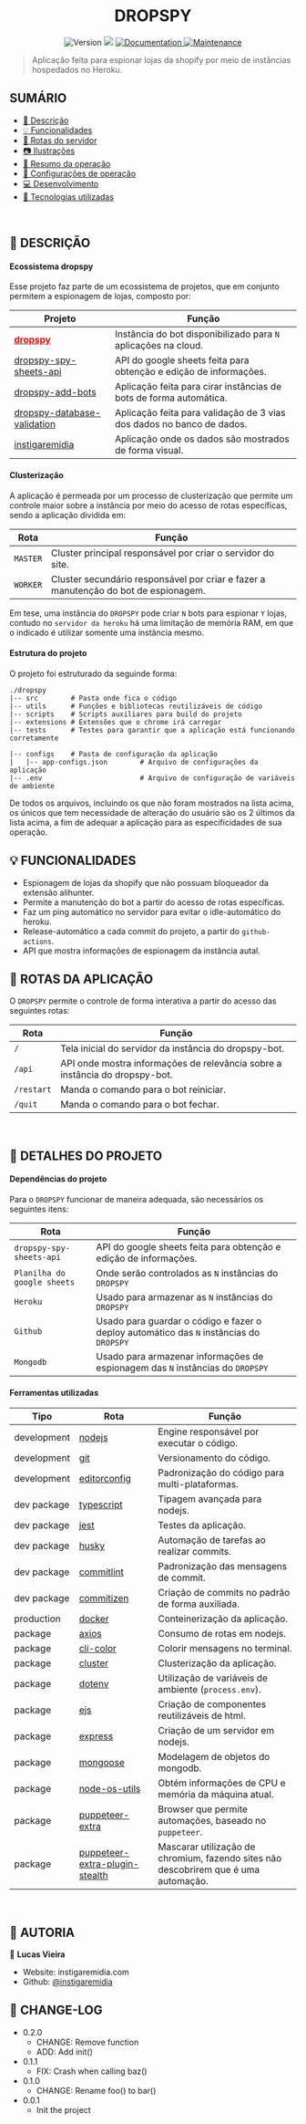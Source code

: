 <h1 align="center">DROPSPY</h1>

<p align="center">
  <img alt="Version" src="https://img.shields.io/badge/version-1.0.0-blue.svg?cacheSeconds=2592000" />
  <img src="https://img.shields.io/badge/node-16.x-blue.svg" />
  <a href="https://github.com/instigaremidia/dropspy-typescript#readme" target="_blank">
    <img alt="Documentation" src="https://img.shields.io/badge/documentation-yes-brightgreen.svg" />
  </a>
  <a href="https://github.com/instigaremidia/dropspy-typescript/graphs/commit-activity" target="_blank">
    <img alt="Maintenance" src="https://img.shields.io/badge/Maintained%3F-yes-green.svg" />
  </a>
</p>

> Aplicação feita para espionar lojas da shopify por meio de instâncias hospedados no Heroku.

## SUMÁRIO
 - <a href="#page_with_curl-descrição"> :page_with_curl: Descrição</a>
 - <a href="#bulb-funcionalidades"> :bulb: Funcionalidades</a>
 - <a href="#mag_right-atalhos">:mag_right: Rotas do servidor</a>
 - <a href="#camera-ilustrações"> :camera: Ilustrações</a>
 - <a href="#thought_balloon-resumo-da-operação">:thought_balloon: Resumo da operação</a>
 - <a href="#trumpet-indicação-da-operação-atual-do-bot">:trumpet: Configurações de operação</a>
 - <a href="#computer-desenvolvimento">:computer: Desenvolvimento</a>
 - <a href="#rocket-tecnologias-utilizadas">:rocket: Tecnologias utilizadas</a>
<br>

## :page_with_curl: DESCRIÇÃO

#### Ecossistema dropspy
Esse projeto faz parte de um ecossistema de projetos, que em conjunto permitem a espionagem de lojas, composto por:

<p align="center">

Projeto                                                                                                                 | Função
----------------------------------------------------------------------------------------------------------------------- | ---------------
<a href="https://github.com/instigaremidia/dropspy" target="_blank"><b style="color:red">dropspy</b></a>                | Instância do bot disponibilizado para `N` aplicações na cloud.
<a href="https://github.com/instigaremidia/dropspy-spy-sheets-api" target="_blank">dropspy-spy-sheets-api</a>           | API do google sheets feita para obtenção e edição de informações.
<a href="https://github.com/instigaremidia/dropspy-add-bots" target="_blank">dropspy-add-bots</a>                       | Aplicação feita para cirar instâncias de bots de forma automática.
<a href="https://github.com/instigaremidia/dropspy-database-validation" target="_blank">dropspy-database-validation</a> | Aplicação feita para validação de 3 vias dos dados no banco de dados.
<a href="https://github.com/instigaremidia/instigaremidia" target="_blank">instigaremidia</a>                           | Aplicação onde os dados são mostrados de forma visual.
</p>

#### Clusterização

A aplicação é permeada por um processo de clusterização que permite um controle maior sobre a instância por meio do acesso de rotas específicas, sendo a aplicação dividida em:

<p align="center">

Rota     | Função
-------- | ---------------
`MASTER` | Cluster principal responsável por criar o servidor do site.
`WORKER` | Cluster secundário responsável por criar e fazer a manutenção do bot de espionagem.

</p>

Em tese, uma instância do `DROPSPY` pode criar `N` bots para espionar `Y` lojas, contudo no `servidor da heroku` há uma limitação de memória RAM, em que o indicado é utilizar somente uma instância mesmo.

#### Estrutura do projeto

O projeto foi estruturado da seguinde forma:

```
./dropspy
|-- src        # Pasta onde fica o código
|-- utils      # Funções e bibliotecas reutilizáveis de código
|-- scripts    # Scripts auxiliares para build do projeto
|-- extensions # Extensões que o chrome irá carregar
|-- tests      # Testes para garantir que a aplicação está funcionando corretamente

|-- configs    # Pasta de configuração da aplicação
|   |-- app-configs.json        # Arquivo de configurações da aplicação
|-- .env                        # Arquivo de configuração de variáveis de ambiente
```

De todos os arquivos, incluindo os que não foram mostrados na lista acima, os únicos que tem necessidade de alteração do usuário são os 2 últimos da lista acima, a fim de adequar a aplicação para as especificidades de sua operação.

## :bulb: FUNCIONALIDADES

* Espionagem de lojas da shopify que não possuam bloqueador da extensão alihunter.
* Permite a manutenção do bot a partir do acesso de rotas específicas.
* Faz um ping automático no servidor para evitar o idle-automático do heroku.
* Release-automático a cada commit do projeto, a partir do `github-actions`.
* API que mostra informações de espionagem da instância autal.

## :mag_right: ROTAS DA APLICAÇÃO

O `DROPSPY` permite o controle de forma interativa a partir do acesso das seguintes rotas:

<p align="center">

Rota       | Função
---------- | ---------------
`/`        | Tela inicial do servidor da instância do dropspy-bot.
`/api`     | API onde mostra informações de relevância sobre a instância do dropspy-bot.
`/restart` | Manda o comando para o bot reiniciar.
`/quit`    | Manda o comando para o bot fechar.

</p>
<br>


## :mag_right: DETALHES DO PROJETO

#### Dependências do projeto
Para o `DROPSPY` funcionar de maneira adequada, são necessários os seguintes itens:

<p align="center">

Rota       | Função
---------- | ---------------
`dropspy-spy-sheets-api`    | API do google sheets feita para obtenção e edição de informações.
`Planilha do google sheets` | Onde serão controlados as `N` instâncias do `DROPSPY`
`Heroku`                    | Usado para armazenar as `N` instâncias do `DROPSPY`
`Github`                    | Usado para guardar o código e fazer o deploy automático das `N` instâncias do `DROPSPY`
`Mongodb`                   | Usado para armazenar informações de espionagem das `N` instâncias do `DROPSPY`

</p>

#### Ferramentas utilizadas

<p align="center">

Tipo        | Rota                                                                                                                                                         | Função
----------- | ------------------------------------------------------------------------------------------------------------------------------------------------------------ | ---------------
development | <a href="https://nodejs.org/en/" target="_blank">nodejs</a>                                                                                                  | Engine responsável por executar o código.
development | <a href="https://git-scm.com/" target="_blank">git</a>                                                                                                       | Versionamento do código.
development | <a href="https://editorconfig.org/" target="_blank">editorconfig</a>                                                                                         | Padronização do código para multi-plataformas.
dev package | <a href="https://www.typescriptlang.org/" target="_blank">typescript</a>                                                                                     | Tipagem avançada para nodejs.
dev package | <a href="https://jestjs.io/pt-BR/" target="_blank">jest</a>                                                                                                  | Testes da aplicação.
dev package | <a href="https://github.com/typicode/husky" target="_blank">husky</a>                                                                                        | Automação de tarefas ao realizar commits.
dev package | <a href="https://github.com/conventional-changelog/commitlint" target="_blank">commitlint</a>                                                                | Padronização das mensagens de commit.
dev package | <a href="https://github.com/commitizen/cz-cli" target="_blank">commitizen</a>                                                                                | Criação de commits no padrão de forma auxiliada.
production  | <a href="https://www.docker.com/" target="_blank">docker</a>                                                                                                 | Conteinerização da aplicação.
package     | <a href="https://github.com/axios/axios" target="_blank">axios</a>                                                                                           | Consumo de rotas em nodejs.
package     | <a href="https://github.com/medikoo/cli-color" target="_blank">cli-color</a>                                                                                 | Colorir mensagens no terminal.
package     | <a href="https://nodejs.org/api/cluster.html" target="_blank">cluster</a>                                                                                    | Clusterização da aplicação.
package     | <a href="https://github.com/motdotla/dotenv" target="_blank">dotenv</a>                                                                                      | Utilização de variáveis de ambiente (`process.env`).
package     | <a href="https://github.com/mde/ejs" target="_blank">ejs</a>                                                                                                 | Criação de componentes reutilizáveis de html.
package     | <a href="https://github.com/expressjs/express" target="_blank">express</a>                                                                                   | Criação de um servidor em nodejs.
package     | <a href="https://github.com/Automattic/mongoose" target="_blank">mongoose</a>                                                                                | Modelagem de objetos do mongodb.
package     | <a href="https://github.com/SunilWang/node-os-utils" target="_blank">node-os-utils</a>                                                                       | Obtém informações de CPU e memória da máquina atual.
package     | <a href="https://github.com/berstend/puppeteer-extra" target="_blank">puppeteer-extra</a>                                                                    | Browser que permite automações, baseado no `puppeteer`.
package     | <a href="https://github.com/berstend/puppeteer-extra/tree/master/packages/puppeteer-extra-plugin-stealth" target="_blank">puppeteer-extra-plugin-stealth</a> | Mascarar utilização de chromium, fazendo sites não descobrirem que é uma automação.

</p>

<br>


## :mag_right: AUTORIA

👤 **Lucas Vieira**

* Website: instigaremidia.com
* Github: [@instigaremidia](https://github.com/instigaremidia)


## :mag_right: CHANGE-LOG

- 0.2.0
  - CHANGE: Remove function
  - ADD: Add init()
- 0.1.1
  - FIX: Crash when calling baz()
- 0.1.0
  - CHANGE: Rename foo() to bar()
- 0.0.1
  - Init the project
